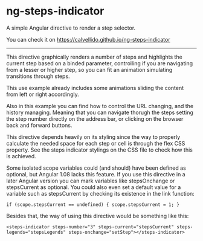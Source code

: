 # ng-steps-indicator

A simple Angular directive to render a step selector. 

You can check it on https://calvellido.github.io/ng-steps-indicator

---


This directive graphically renders a number of steps and highlights the current step
based on a binded parameter, controlling if you are navigating from a lesser or higher step, so you can fit an animation simulating transitions through steps.

This use example already includes some animations sliding the content from left or right accordingly.

Also in this example you can find how to control the URL changing, and the history managing. Meaning that you can navigate thorugh the steps setting the step number directly on the address bar, or clicking on the browser back and forward buttons.

This directive depends heavily on its styling since the way to properly calculate the needed space for each step or cell
is through the flex CSS property. See the steps indicator stylings on the CSS file to check how this is achieved.

 Some isolated scope variables could (and should) have been defined as optional, but Angular 1.08 lacks this feature.
 If you use this directive in a later Angular version you can mark variables like stepsOnchange or stepsCurrent as optional.
 You could also even set a default value for a variable such as stepsCurrent by checking its existence in the link function:
 
 `
 if (scope.stepsCurrent == undefined) {
		scope.stepsCurrent = 1;
	}
	`

 Besides that, the way of using this directive would be something like this:
 
 `
 <steps-indicator steps-number="3" steps-current="stepsCurrent" steps-legends="stepsLegends" steps-onchange="setStep"></steps-indicator>
 `

